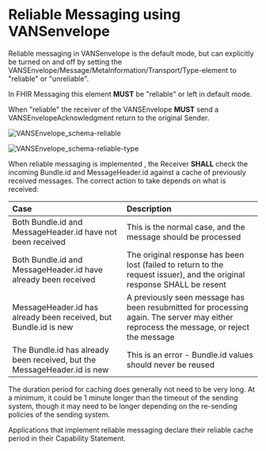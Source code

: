 # Reliable Messaging using VANSenvelope

Reliable messaging in VANSenvelope is the default mode, but can explicitly be turned on and off by setting the VANSEnvelope/Message/MetaInformation/Transport/Type-element to "reliable" or "unreliable".

In FHIR Messaging this element **MUST** be "reliable" or left in default mode.

When "reliable" the receiver of the VANSEnvelope **MUST** send a VANSEnvelopeAcknowledgment return to the original Sender.

![VANSEnvelope_schema-reliable](https://medcomdk.github.io/MedCom-FHIR-Communication/assets/images/vansenvelope-reliable-messaging-principle.png "VANSEnvelope_schema-reliable")

![VANSEnvelope_schema-reliable-type](https://medcomdk.github.io/MedCom-FHIR-Communication/assets/images/VANSEnvelope_schema-reliable-type.png "VANSEnvelope_schema-reliable-type")

When reliable messaging is implemented , the Receiver **SHALL** check the incoming Bundle.id and MessageHeader.id against a cache of previously received messages. The correct action to take depends on what is received:

| Case                                                            | Description                 |
|:----------------------------------------------------------------|:---------------------------|
| Both Bundle.id and MessageHeader.id have not been received      | This is the normal case, and the message should be processed            |
| Both Bundle.id and MessageHeader.id have already been received  | The original response has been lost (failed to return to the request issuer), and the original response SHALL be resent|
| MessageHeader.id has already been received, but Bundle.id is new | A previously seen message has been resubmitted for processing again. The server may either reprocess the message, or reject the message|
| The Bundle.id has already been received, but the MessageHeader.id is new | This is an error - Bundle.id values should never be reused |

The duration period for caching does generally not need to be very long. At a minimum, it could be 1 minute longer than the timeout of the sending system, though it may need to be longer depending on the re-sending policies of the sending system.

Applications that implement reliable messaging declare their reliable cache period in their Capability Statement.
